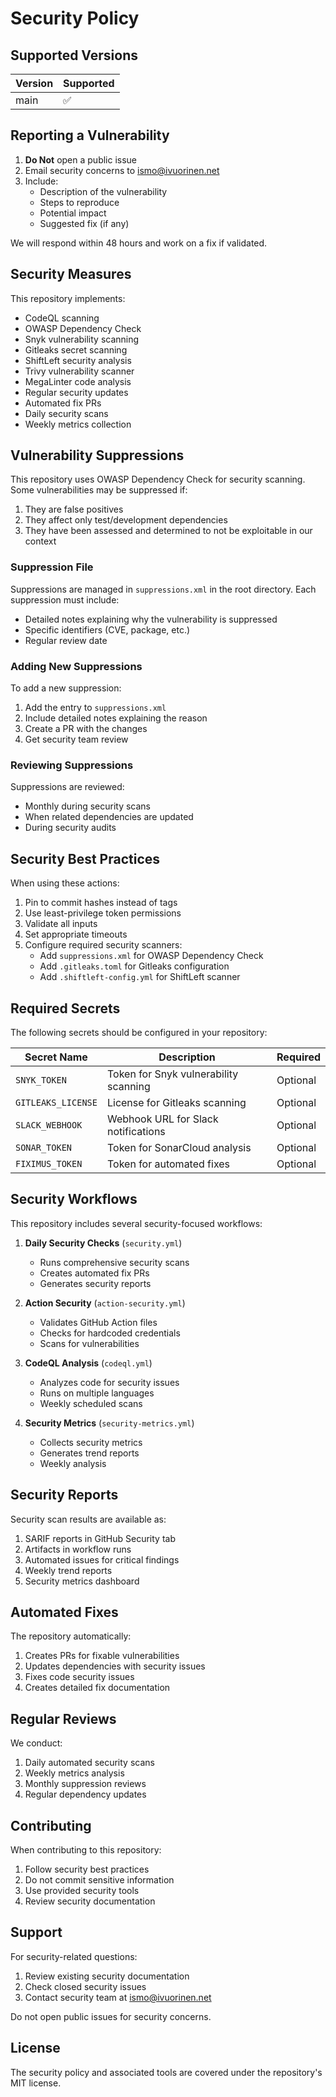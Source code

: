 # Security Policy

## Supported Versions

| Version | Supported          |
|---------| ------------------ |
| main    | :white_check_mark: |

## Reporting a Vulnerability

1. **Do Not** open a public issue
2. Email security concerns to <ismo@ivuorinen.net>
3. Include:
   - Description of the vulnerability
   - Steps to reproduce
   - Potential impact
   - Suggested fix (if any)

We will respond within 48 hours and work on a fix if validated.

## Security Measures

This repository implements:

- CodeQL scanning
- OWASP Dependency Check
- Snyk vulnerability scanning
- Gitleaks secret scanning
- ShiftLeft security analysis
- Trivy vulnerability scanner
- MegaLinter code analysis
- Regular security updates
- Automated fix PRs
- Daily security scans
- Weekly metrics collection

## Vulnerability Suppressions

This repository uses OWASP Dependency Check for security scanning. Some vulnerabilities may be suppressed if:

1. They are false positives
2. They affect only test/development dependencies
3. They have been assessed and determined to not be exploitable in our context

### Suppression File

Suppressions are managed in `suppressions.xml` in the root directory. Each suppression must include:

- Detailed notes explaining why the vulnerability is suppressed
- Specific identifiers (CVE, package, etc.)
- Regular review date

### Adding New Suppressions

To add a new suppression:

1. Add the entry to `suppressions.xml`
2. Include detailed notes explaining the reason
3. Create a PR with the changes
4. Get security team review

### Reviewing Suppressions

Suppressions are reviewed:

- Monthly during security scans
- When related dependencies are updated
- During security audits

## Security Best Practices

When using these actions:

1. Pin to commit hashes instead of tags
2. Use least-privilege token permissions
3. Validate all inputs
4. Set appropriate timeouts
5. Configure required security scanners:
   - Add `suppressions.xml` for OWASP Dependency Check
   - Add `.gitleaks.toml` for Gitleaks configuration
   - Add `.shiftleft-config.yml` for ShiftLeft scanner

## Required Secrets

The following secrets should be configured in your repository:

| Secret Name | Description | Required |
|-------------|-------------|----------|
| `SNYK_TOKEN` | Token for Snyk vulnerability scanning | Optional |
| `GITLEAKS_LICENSE` | License for Gitleaks scanning | Optional |
| `SLACK_WEBHOOK` | Webhook URL for Slack notifications | Optional |
| `SONAR_TOKEN` | Token for SonarCloud analysis | Optional |
| `FIXIMUS_TOKEN` | Token for automated fixes | Optional |

## Security Workflows

This repository includes several security-focused workflows:

1. **Daily Security Checks** (`security.yml`)
   - Runs comprehensive security scans
   - Creates automated fix PRs
   - Generates security reports

2. **Action Security** (`action-security.yml`)
   - Validates GitHub Action files
   - Checks for hardcoded credentials
   - Scans for vulnerabilities

3. **CodeQL Analysis** (`codeql.yml`)
   - Analyzes code for security issues
   - Runs on multiple languages
   - Weekly scheduled scans

4. **Security Metrics** (`security-metrics.yml`)
   - Collects security metrics
   - Generates trend reports
   - Weekly analysis

## Security Reports

Security scan results are available as:

1. SARIF reports in GitHub Security tab
2. Artifacts in workflow runs
3. Automated issues for critical findings
4. Weekly trend reports
5. Security metrics dashboard

## Automated Fixes

The repository automatically:

1. Creates PRs for fixable vulnerabilities
2. Updates dependencies with security issues
3. Fixes code security issues
4. Creates detailed fix documentation

## Regular Reviews

We conduct:

1. Daily automated security scans
2. Weekly metrics analysis
3. Monthly suppression reviews
4. Regular dependency updates

## Contributing

When contributing to this repository:

1. Follow security best practices
2. Do not commit sensitive information
3. Use provided security tools
4. Review security documentation

## Support

For security-related questions:

1. Review existing security documentation
2. Check closed security issues
3. Contact security team at <ismo@ivuorinen.net>

Do not open public issues for security concerns.

## License

The security policy and associated tools are covered under the repository's MIT license.
